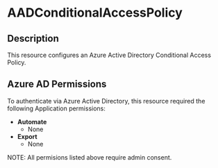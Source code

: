 # AADConditionalAccessPolicy

## Description

This resource configures an Azure Active Directory Conditional Access Policy.

## Azure AD Permissions

To authenticate via Azure Active Directory, this resource required the following Application permissions:

* **Automate**
  * None
* **Export**
  * None

NOTE: All permisions listed above require admin consent.
